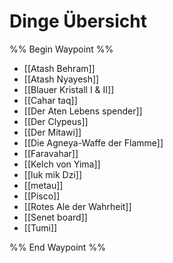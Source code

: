 # Dinge Übersicht

%% Begin Waypoint %%
- [[Atash Behram]]
- [[Atash Nyayesh]]
- [[Blauer Kristall I & II]]
- [[Cahar taq]]
- [[Der Aten Lebens spender]]
- [[Der Clypeus]]
- [[Der Mitawi]]
- [[Die Agneya-Waffe der Flamme]]
- [[Faravahar]]
- [[Kelch von Yima]]
- [[luk mik Dzi]]
- [[metau]]
- [[Pisco]]
- [[Rotes Ale der Wahrheit]]
- [[Senet board]]
- [[Tumi]]

%% End Waypoint %%